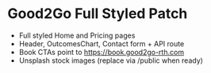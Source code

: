 # Good2Go Full Styled Patch
- Full styled Home and Pricing pages
- Header, OutcomesChart, Contact form + API route
- Book CTAs point to https://book.good2go-rth.com
- Unsplash stock images (replace via /public when ready)
